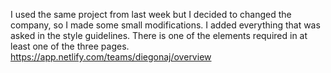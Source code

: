 I used the same project from last week but I decided to changed the company, so I made some small modifications.
I added everything that was asked in the style guidelines. There is one of the elements required in at least one of the three pages.
https://app.netlify.com/teams/diegonaj/overview